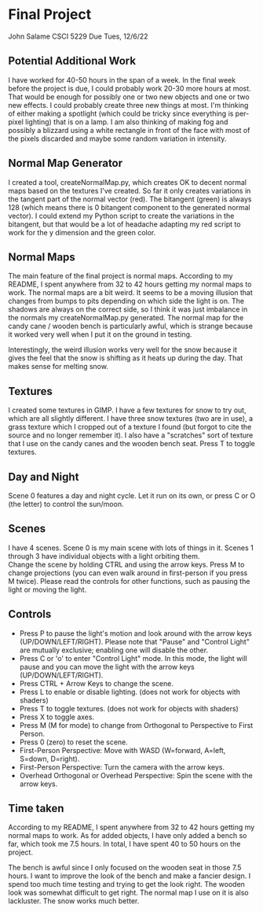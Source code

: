 # Final Project
John Salame
CSCI 5229
Due Tues, 12/6/22

## Potential Additional Work
I have worked for 40-50 hours in the span of a week. In the final week before the project is due, I could probably work 20-30 more hours at most. That would be enough for possibly one or two new objects and one or two new effects. I could probably create three new things at most. I'm thinking of either making a spotlight (which could be tricky since everything is per-pixel lighting) that is on a lamp. I am also thinking of making fog and possibly a blizzard using a white rectangle in front of the face with most of the pixels discarded and maybe some random variation in intensity.

## Normal Map Generator
I created a tool, createNormalMap.py, which creates OK to decent normal maps based on the textures I've created. So far it only creates variations in the tangent part of the normal vector (red). The bitangent (green) is always 128 (which means there is 0 bitangent component to the generated normal vector). I could extend my Python script to create the variations in the bitangent, but that would be a lot of headache adapting my red script to work for the y dimension and the green color.

## Normal Maps
The main feature of the final project is normal maps.
According to my README, I spent anywhere from 32 to 42 hours getting my normal maps to work. The normal maps are a bit weird. It seems to be a moving illusion that changes from bumps to pits depending on which side the light is on. The shadows are always on the correct side, so I think it was just imbalance in the normals my createNormalMap.py generated. The normal map for the candy cane / wooden bench is particularly awful, which is strange because it worked very well when I put it on the ground in testing.

Interestingly, the weird illusion works very well for the snow because it gives the feel that the snow is shifting as it heats up during the day. That makes sense for melting snow.

## Textures
I created some textures in GIMP. I have a few textures for snow to try out, which are all slightly different. I have three snow textures (two are in use), a grass texture which I cropped out of a texture I found (but forgot to cite the source and no longer remember it). I also have a "scratches" sort of texture that I use on the candy canes and the wooden bench seat. 
Press T to toggle textures.

## Day and Night
Scene 0 features a day and night cycle. Let it run on its own, or press C or O (the letter) to control the sun/moon.

## Scenes
I have 4 scenes. Scene 0 is my main scene with lots of things in it. Scenes 1 through 3 have individual objects with a light orbiting them.  
Change the scene by holding CTRL and using the arrow keys. Press M to change projections (you can even walk around in first-person if you press M twice). Please read the controls for other functions, such as pausing the light or moving the light.

## Controls
* Press P to pause the light's motion and look around with the arrow keys (UP/DOWN/LEFT/RIGHT). Please note that "Pause" and "Control Light" are mutually exclusive; enabling one will disable the other.
* Press C or 'o' to enter "Control Light" mode. In this mode, the light will pause and you can move the light with the arrow keys (UP/DOWN/LEFT/RIGHT).
* Press CTRL + Arrow Keys to change the scene.
* Press L to enable or disable lighting. (does not work for objects with shaders)
* Press T to toggle textures. (does not work for objects with shaders)
* Press X to toggle axes.
* Press M (M for mode) to change from Orthogonal to Perspective to First Person.
* Press 0 (zero) to reset the scene.
* First-Person Perspective: Move with WASD (W=forward, A=left, S=down, D=right).
* First-Person Perspective: Turn the camera with the arrow keys.
* Overhead Orthogonal or Overhead Perspective: Spin the scene with the arrow keys.

## Time taken
According to my README, I spent anywhere from 32 to 42 hours getting my normal maps to work. As for added objects, I have only added a bench so far, which took me 7.5 hours. In total, I have spent 40 to 50 hours on the project.

The bench is awful since I only focused on the wooden seat in those 7.5 hours. I want to improve the look of the bench and make a fancier design. I spend too much time testing and trying to get the look right. The wooden look was somewhat difficult to get right. The normal map I use on it is also lackluster. The snow works much better.
